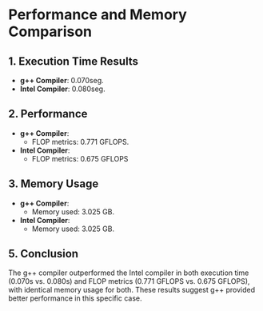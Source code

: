 # Performance and Memory Comparison

## 1. Execution Time Results
- **g++ Compiler**: 0.070seg.
- **Intel Compiler**: 0.080seg.

## 2. Performance
- **g++ Compiler**:
  - FLOP metrics: 0.771 GFLOPS.
- **Intel Compiler**:
  - FLOP metrics: 0.675 GFLOPS

## 3. Memory Usage
- **g++ Compiler**:
  - Memory used: 3.025 GB.
- **Intel Compiler**:
  - Memory used: 3.025 GB.

## 5. Conclusion
The g++ compiler outperformed the Intel compiler in both execution time (0.070s vs. 0.080s) and FLOP metrics (0.771 GFLOPS vs. 0.675 GFLOPS), with identical memory usage for both. These results suggest g++
provided better performance in this specific case.
